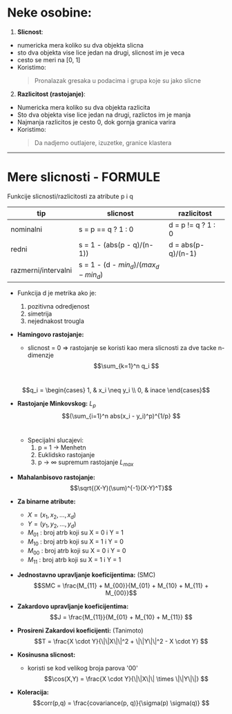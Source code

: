 # Neke osobine:
1. **Slicnost**:
  * numericka mera koliko su dva objekta slicna
  * sto dva objekta vise lice jedan na drugi, slicnost im je veca
  * cesto se meri na [0, 1]
  * Koristimo:
    >Pronalazak gresaka u podacima i grupa koje su jako slicne
 2. **Razlicitost (rastojanje)**:
  * Numericka mera koliko su dva objekta razlicita
  * Sto dva objekta vise lice jedan na drugi, razlictos im je manja
  * Najmanja razlicitos je cesto 0, dok gornja granica varira
  * Koristimo:
    >Da nadjemo outlajere, izuzetke, granice klastera
---
# **Mere slicnosti - FORMULE**

Funkcije slicnosti/razlicitosti za atribute p i q

| tip | slicnost | razlicitost |
|-----|----------|-------------|
|nominalni| s = p == q ? 1 : 0 | d = p != q ? 1 : 0 |
| redni | s = 1 - (abs(p - q)/(n-1)) | d = abs(p-q)/(n-1) |
| razmerni/intervalni | s = 1 - (d - $min_d$)/($max_d - min_d$)

* Funkcija d je metrika ako je:
  1. pozitivna odredjenost
  2. simetrija
  3. nejednakost trougla

* **Hamingovo rastojanje:** <br>
  * slicnost = 0 => rastojanje se koristi kao mera slicnosti
za dve tacke n-dimenzje <br>
$$\sum_{k=1}^n q_i $$ <br>

$$q_i = 
\begin{cases}
1, & x_i \neq y_i \\
0, & inace
\end{cases}$$

* **Rastojanje Minkovskog:** $L_p$ <br>
$$(\sum_{i=1}^n abs(x_i - y_i)^p)^{1/p} $$ <br>
  * Specijalni slucajevi: <br>
    1. p = 1 -> Menhetn
    2. Euklidsko rastojanje
    3. p -> $\infty$ supremum rastojanje $L_{max}$

* **Mahalanbisovo rastojanje:**
  $$\sqrt{(X-Y)(\sum)^{-1}(X-Y)^T}$$
* **Za binarne atribute:**
  * $X = (x_1, x_2, \dots, x_d)$
  * $Y = (y_1, y_2, \dots, y_d)$
  * $M_{01}$ : broj atrb koji su X = 0 i Y = 1
  * $M_{10}$ : broj atrb koji su X = 1 i Y = 0
  * $M_{00}$ : broj atrb koji su X = 0 i Y = 0
  * $M_{11}$ : broj atrb koji su X = 1 i Y = 1

* **Jednostavno upravljanje koeficijentima:** (SMC) <br>
  $$SMC = \frac{M_{11} + M_{00}}{M_{01} + M_{10} + M_{11} + M_{00}}$$
  
* **Zakardovo upravljanje koeficijentima:** <br>
 $$J = \frac{M_{11}}{M_{01} + M_{10} + M_{11}} $$ 
  
* **Prosireni Zakardovi koeficijenti:** (Tanimoto) <br>
   $$T = \frac{X \cdot Y}{\|\|X\|\|^2 + \|\|Y\|\|^2 - X \cdot Y} $$
  
* **Kosinusna slicnost:**
  * koristi se kod velikog broja parova '00' 
  $$\cos(X,Y) = \frac{X \cdot Y}{\|\|X\|\| \times \|\|Y\|\|} $$  
  
* **Koleracija:**
  $$corr(p,q) = \frac{covariance(p, q)}{\sigma(p) \sigma(q)} $$  
  
  
